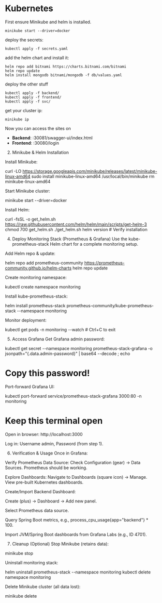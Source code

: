 # Kubernetes

First ensure Minikube and helm is installed.

```shell
minikube start --driver=docker
```

deploy the secrets:

```shell
kubectl apply -f secrets.yaml
```


add the helm chart and install it:

```shell
helm repo add bitnami https://charts.bitnami.com/bitnami
helm repo update
helm install mongodb bitnami/mongodb -f db/values.yaml
```

deploy the other stuff

```shell
kubectl apply -f backend/
kubectl apply -f frontend/
kubectl apply -f svc/
```

get your cluster ip:

```shell
minikube ip
```

Now you can access the sites on

- **Backend**: <minikube-ip>:30081/swagger-ui/index.html
- **Frontend**: <minikube-ip>:30080/login


2. Minikube & Helm Installation



Install Minikube:

curl -LO https://storage.googleapis.com/minikube/releases/latest/minikube-linux-amd64
sudo install minikube-linux-amd64 /usr/local/bin/minikube
rm minikube-linux-amd64

Start Minikube cluster:

minikube start --driver=docker

Install Helm:

curl -fsSL -o get_helm.sh https://raw.githubusercontent.com/helm/helm/main/scripts/get-helm-3
chmod 700 get_helm.sh
./get_helm.sh
helm version # Verify installation



4. Deploy Monitoring Stack (Prometheus & Grafana)
   Use the kube-prometheus-stack Helm chart for a complete monitoring setup.

Add Helm repo & update:

helm repo add prometheus-community https://prometheus-community.github.io/helm-charts
helm repo update

Create monitoring namespace:

kubectl create namespace monitoring

Install kube-prometheus-stack:

helm install prometheus-stack prometheus-community/kube-prometheus-stack --namespace monitoring

Monitor deployment:

kubectl get pods -n monitoring --watch # Ctrl+C to exit

5. Access Grafana
   Get Grafana admin password:

kubectl get secret --namespace monitoring prometheus-stack-grafana -o jsonpath="{.data.admin-password}" | base64 --decode ; echo
# Copy this password!

Port-forward Grafana UI:

kubectl port-forward service/prometheus-stack-grafana 3000:80 -n monitoring
# Keep this terminal open

Open in browser: http://localhost:3000

Log in: Username admin, Password (from step 1).

6. Verification & Usage
   Once in Grafana:

Verify Prometheus Data Source: Check Configuration (gear) -> Data Sources. Prometheus should be working.

Explore Dashboards: Navigate to Dashboards (square icon) -> Manage. View pre-built Kubernetes dashboards.

Create/Import Backend Dashboard:

Create (plus) -> Dashboard -> Add new panel.

Select Prometheus data source.

Query Spring Boot metrics, e.g., process_cpu_usage{app="backend"} * 100.

Import JVM/Spring Boot dashboards from Grafana Labs (e.g., ID 4701).

7. Cleanup (Optional)
   Stop Minikube (retains data):

minikube stop

Uninstall monitoring stack:

helm uninstall prometheus-stack --namespace monitoring
kubectl delete namespace monitoring

Delete Minikube cluster (all data lost):

minikube delete
